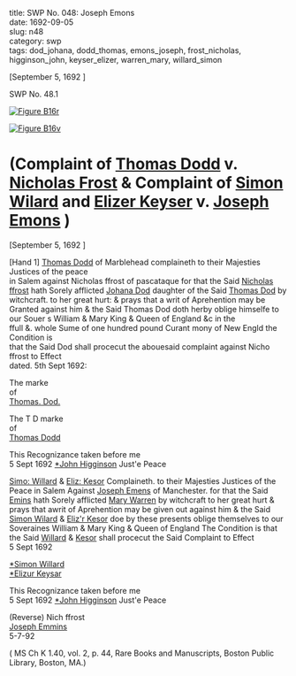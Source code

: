 title: SWP No. 048: Joseph Emons  
date: 1692-09-05  
slug: n48  
category: swp  
tags: dod_johana, dodd_thomas, emons_joseph, frost_nicholas, higginson_john, keyser_elizer, warren_mary, willard_simon




[September 5, 1692 ]

<div markdown class="doc" id="n48.1">

<div class="doc_id">SWP No. 48.1</div>


<span markdown class="figure">[![Figure B16r](archives/BPL/gifs/B16A.gif)](archives/BPL/LARGE/B16A.jpg)</span>

<span markdown class="figure">[![Figure B16v](archives/BPL/gifs/B16B.gif)](archives/BPL/LARGE/B16B.jpg)</span>

# (Complaint of [Thomas Dodd](tag/dodd_thomas.html) v. [Nicholas Frost](/tag/frost_nicholas.html) & Complaint of [Simon Wilard](/tag/willard_simon.html) and [Elizer Keyser](/tag/keyser_Elizer.html) v. [Joseph Emons](/tag/emons_joseph.html) )

[September 5, 1692 ]

[Hand 1] [Thomas Dodd](tag/dodd_thomas.html) of Marblehead complaineth to their Majesties Justices of the peace  
in Salem against Nicholas ffrost of pascataque for that the Said [Nicholas ffrost](/tag/frost_nicholas.html) hath Sorely afflicted [Johana Dod](/tag/dod_johana.html) daughter of the Said [Thomas Dod](/tag/dodd_thomas.html) by witchcraft. to her great hurt: & prays that a writ of Aprehention may be Granted against him & the Said Thomas Dod doth herby oblige himselfe to our Souer s William & Mary King & Queen of England &c in the  
ffull &. whole Sume of one hundred pound Curant mony of New Engld the Condition is  
that the Said Dod shall procecut the abouesaid complaint against Nicho ffrost to Effect  
dated. 5th Sept 1692:

The marke  
of  
[Thomas. Dod.](/tag/dodd_thomas.html)

 The  T D  marke  
      of  
 [Thomas Dodd](tag/dodd_thomas.html)  
              
   This Recognizance taken before me  
   5 Sept 1692                  [*John Higginson](/tag/higginson_john.html) Just'e Peace 



[Simo: Willard](/tag/willard_simon.html) & [Eliz: Kesor](/tag/keyser_elizer.html) Complaineth. to their Majesties Justices of the Peace in Salem Against [Joseph Emens](/tag/emons_joseph.html) of Manchester. for that  the Said [Emins](/tag/emons_joseph.html) hath Sorely afflicted [Mary Warren](/tag/warren_mary.html) by witchcraft to her great hurt & prays that awrit of Aprehention may be given out against him & the Said [Simon Wilard](/tag/willard_simon.html) & [Eliz'r Kesor](/tag/keyser_elizer.html) doe by these presents oblige themselves to our Soveraines William & Mary King & Queen of England The Condition is that the Said [Willard](/tag/willard_simon.html) & [Kesor](/tag/keyser_elizer.html) shall procecut the Said Complaint to Effect  
5 Sept 1692   

[*Simon Willard](/tag/willard_simon.html)  
                                                  [*Elizur Keysar](/tag/keyser_elizer.html)  
                                                  
This Recognizance taken before me  
   5 Sept 1692  [*John Higginson](/tag/higginson_john.html) Just'e Peace  
              
   (Reverse) Nich ffrost  
   [Joseph Emmins](/tag/emons_joseph.html)  
   5-7-92

( MS Ch K 1.40, vol. 2, p. 44, Rare Books and Manuscripts, Boston Public Library, Boston, MA.)

</div>